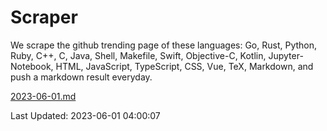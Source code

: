 # Scraper

We scrape the github trending page of these languages: Go, Rust, Python, Ruby, C++, C, Java, Shell, Makefile, Swift, Objective-C, Kotlin, Jupyter-Notebook, HTML, JavaScript, TypeScript, CSS, Vue, TeX, Markdown, and push a markdown result everyday.

[2023-06-01.md](https://github.com/yangwenmai/github-trending-backup/blob/master/2023-06-01.md)

Last Updated: 2023-06-01 04:00:07
